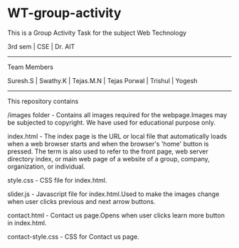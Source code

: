 # WT-group-activity
This is a Group Activity Task for the subject Web Technology

3rd sem | CSE | Dr. AIT

------------------------------

Team Members

Suresh.S | Swathy.K | Tejas.M.N | Tejas Porwal | Trishul | Yogesh

-------------------------------
This repository contains 

/images folder - Contains all images required for the webpage.Images may be subjected to copyright.
                 We have used for educational purpose only.
                 
index.html -   The index page is the URL or local file that automatically loads when a web browser starts and when the
               browser's 'home' button is pressed. The term is also used to refer to the front page, web server directory
               index, or main web page of a website of a group, company, organization, or individual.

style.css - CSS file for index.html.

slider.js - Javascript file for index.html.Used to make the images change when user clicks previous and next arrow buttons. 

contact.html - Contact us page.Opens when user clicks learn more button in index.html.

contact-style.css - CSS for Contact us page.













